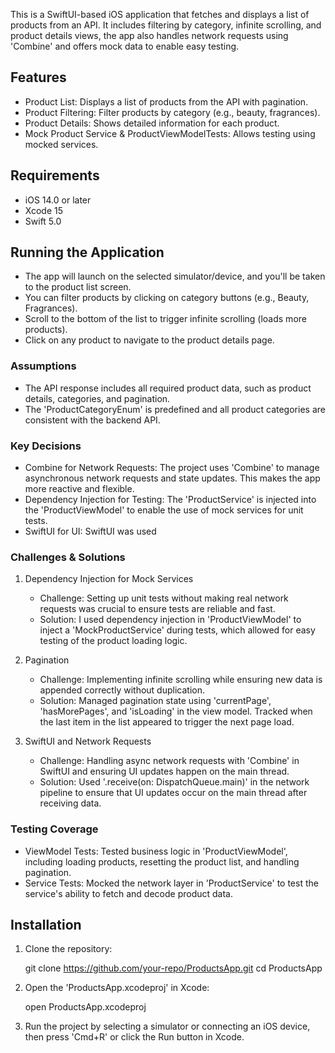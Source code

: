 
This is a SwiftUI-based iOS application that fetches and displays a list of products from an API. It includes filtering by category, infinite scrolling, and product details views, the app also handles network requests using 'Combine' and offers mock data to enable easy testing.

## Features
- Product List: Displays a list of products from the API with pagination.
- Product Filtering: Filter products by category (e.g., beauty, fragrances).
- Product Details: Shows detailed information for each product.
- Mock Product Service & ProductViewModelTests: Allows testing using mocked services.

## Requirements
- iOS 14.0 or later
- Xcode 15
- Swift 5.0

## Running the Application

- The app will launch on the selected simulator/device, and you'll be taken to the product list screen.
- You can filter products by clicking on category buttons (e.g., Beauty, Fragrances).
- Scroll to the bottom of the list to trigger infinite scrolling (loads more products).
- Click on any product to navigate to the product details page.

### Assumptions

- The API response includes all required product data, such as product details, categories, and pagination.
- The 'ProductCategoryEnum' is predefined and all product categories are consistent with the backend API.


### Key Decisions

- Combine for Network Requests: The project uses 'Combine' to manage asynchronous network requests and state updates. This makes the app more reactive and flexible.
- Dependency Injection for Testing: The 'ProductService' is injected into the 'ProductViewModel' to enable the use of mock services for unit tests.
- SwiftUI for UI: SwiftUI was used 


### Challenges & Solutions

1. Dependency Injection for Mock Services
   - Challenge: Setting up unit tests without making real network requests was crucial to ensure tests are reliable and fast.
   - Solution: I used dependency injection in 'ProductViewModel' to inject a 'MockProductService' during tests, which allowed for easy testing of the product loading logic.

2. Pagination
   - Challenge: Implementing infinite scrolling while ensuring new data is appended correctly without duplication.
   - Solution: Managed pagination state using 'currentPage', 'hasMorePages', and 'isLoading' in the view model. Tracked when the last item in the list appeared to trigger the next page load.

3. SwiftUI and Network Requests
   - Challenge: Handling async network requests with 'Combine' in SwiftUI and ensuring UI updates happen on the main thread.
   - Solution: Used '.receive(on: DispatchQueue.main)' in the network pipeline to ensure that UI updates occur on the main thread after receiving data.


### Testing Coverage

- ViewModel Tests: Tested business logic in 'ProductViewModel', including loading products, resetting the product list, and handling pagination.
- Service Tests: Mocked the network layer in 'ProductService' to test the service's ability to fetch and decode product data.


## Installation

1. Clone the repository:

    git clone https://github.com/your-repo/ProductsApp.git
    cd ProductsApp


2. Open the 'ProductsApp.xcodeproj' in Xcode:

   open ProductsApp.xcodeproj

3. Run the project by selecting a simulator or connecting an iOS device, then press 'Cmd+R' or click the Run button in Xcode.


